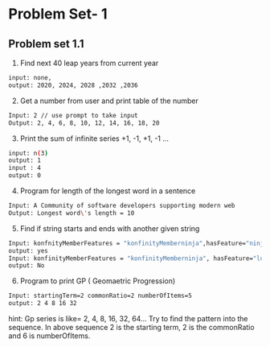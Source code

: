 # Problem Set- 1
## Problem set 1.1

1. Find next 40 leap years from current year

```bash
input: none,
output: 2020, 2024, 2028 ,2032 ,2036
```

2. Get a number from user and print table of the number
```bash
Input: 2 // use prompt to take input
Output: 2, 4, 6, 8, 10, 12, 14, 16, 18, 20
```

3. Print the sum of infinite series +1, -1, +1, -1 ... 

```bash
input: n(3)
output: 1
input : 4
output: 0
```

4. Program for length of the longest word in a sentence

```bash
Input: A Community of software developers supporting modern web
Output: Longest word\'s length = 10
```

5. Find if string starts and ends with another given string

```bash
Input: konfnityMemberFeatures = "konfinityMemberninja",hasFeature="ninja"
output: yes
Input: konfinityMemberFeatures = "konfinityMemberninja", hasFeature="lull"
output: No 
``` 
6. Program to print GP ( Geomaetric Progression)

```bash
Input: startingTerm=2 commonRatio=2 numberOfItems=5
output: 2 4 8 16 32 
```
hint: Gp series is like= 2, 4, 8, 16, 32, 64... Try to find the pattern into the sequence. In above sequence 2 is the starting term, 2 is the commonRatio and 6 is numberOfItems. 
